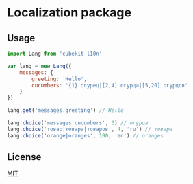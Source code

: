 # Localization package

## Usage

```javascript
import Lang from 'cubekit-l10n'

var lang = new Lang({
    messages: {
        greeting: 'Hello',
        cucumbers: '{1} огурец|[2,4] огурца|[5,20] огурцов'
    }
})

lang.get('messages.greeting') // Hello

lang.choice('messages.cucumbers', 3) // огурца
lang.choice('товар|товара|товаров', 4, 'ru') // товара
lang.choice('orange|oranges', 100, 'en') // oranges
```

## License

[MIT](http://www.opensource.org/licenses/mit-license.php)